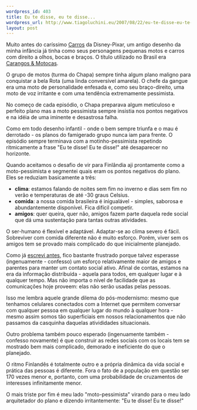 ```yaml
--- 
wordpress_id: 403
title: Eu te disse, eu te disse...
wordpress_url: http://www.tiagoluchini.eu/2007/08/22/eu-te-disse-eu-te-disse/
layout: post
---
```

Muito antes do caríssimo <a href="http://www.imdb.com/title/tt0317219/" target="_blank">Carros</a> da Disney-Pixar, um antigo desenho da minha infância já tinha como seus personagens pequenas motos e carros com direito a olhos, bocas e braços. O título utilizado no Brasil era <a href="http://www.mofolandia.com.br/mofolandia_nova/carangos.htm" target="_blank">Carangos &amp; Motocas</a>.

O grupo de motos (turma do Chapa) sempre tinha algum plano maligno para conquistar a bela Rota (uma linda conversível amarela). O chefe da gangue era uma moto de personalidade enfesada e, como seu braço-direito, uma moto de voz irritante e com uma tendência extremamente pessimista.

No começo de cada episódio, o Chapa preparava algum meticuloso e perfeito plano mas a moto pessimista sempre insistia nos pontos negativos e na idéia de uma iminente e desastrosa falha.

Como em todo desenho infantil - onde o bem sempre triunfa e o mau é derrotado - os planos do famigerado grupo nunca iam para frente. O episódio sempre terminava com a motinho-pessimista repetindo ritmicamente a frase "Eu te disse! Eu te disse!" até desaparecer no horizonte.

Quando aceitamos o desafio de vir para Finlândia aji prontamente como a moto-pessimista e segmentei quais eram os pontos negativos do plano. Eles se reduziam basicamente a três:
<ul>
	<li><strong>clima</strong>: estamos falando de noites sem fim no inverno e dias sem fim no verão e temperaturas de até -30 graus Celsius.</li>
	<li><strong>comida</strong>: a nossa comida brasileira é inigualável - simples, saborosa e abundantemente disponível. Fica difícil competir.</li>
	<li><strong>amigos</strong>: quer queira, quer não, amigos fazem parte daquela rede social que dá uma sustentação para tantas outras atividades.</li>
</ul>
O ser-humano é flexível e adaptável. Adaptar-se ao clima severo é fácil. Sobreviver com comida diferente não é muito esforço. Porém, viver sem os amigos tem se provado mais complicado do que inicialmente planejado.

Como já <a href="http://www.tiagoluchini.eu/2007/07/06/morte-antecipada/">escrevi antes</a>, fico bastante frustrado porque talvez esperasse (ingenuamente - confesso) um esforço relativamente maior de amigos e parentes para manter um contato social ativo. Afinal de contas, estamos na era da informação distribuída - aquela para todos, em qualquer lugar e à qualquer tempo. Mas não importa o nível de facilidade que as comunicações hoje proveem: elas não serão usadas pelas pessoas.

Isso me lembra aquele grande dilema do pós-modernismo: mesmo que tenhamos celulares conectados com a Internet que permitem conversar com qualquer pessoa em qualquer lugar do mundo à qualquer hora - mesmo assim somos tão superficiais em nossos relacionamentos que não passamos da casquinha daquelas ativididades situacionais.

Outro problema também pouco esperado (ingenuamente também - confesso novamente) é que construir as redes sociais com os locais tem se mostrado bem mais complicado, demorado e ineficiente do que o planejado.

O ritmo Finlandês é totalmente outro e a própria dinâmica da vida social e prática das pessoas é diferente. Fora o fato de a população em questão ser 170 vezes menor e, portanto, com uma probabilidade de cruzamentos de interesses infinitamente menor.

O mais triste por fim é meu lado "moto-pessimista" virando para o meu lado arquitetador do plano e dizendo irritantemente: "Eu te disse! Eu te disse!"
